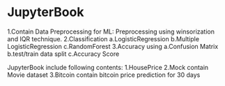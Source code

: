 # JupyterBook

1.Contain Data Preprocessing for ML: 
  Preprocessing using winsorization and IQR technique.
2.Classification 
  a.LogisticRegression
  b.Multiple LogisticRegression
  c.RandomForest
3.Accuracy using 
  a.Confusion Matrix
  b.test/train data split
  c.Accuracy Score

JupyterBook include following contents:
1.HousePrice
2.Mock contain Movie dataset
3.Bitcoin contain bitcoin price prediction for 30 days

 
